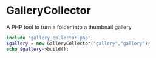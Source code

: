 GalleryCollector
================

A PHP tool to turn a folder into a thumbnail gallery

```PHP
include 'gallery_collector.php';
$gallery = new GalleryCollector("gallery","gallery");
echo $gallery->build();
```